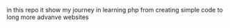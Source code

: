 in this repo it show my journey in learning php from creating simple code to long more advanve websites 
